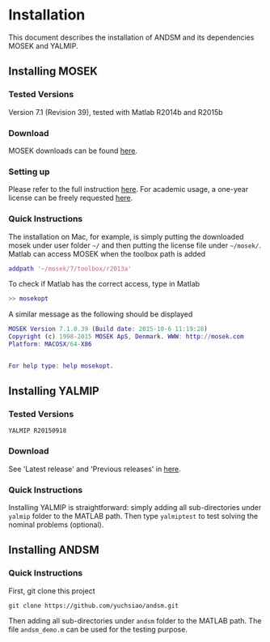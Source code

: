 # Installation

This document describes the installation of ANDSM and its dependencies MOSEK and YALMIP.

## Installing MOSEK

### Tested Versions

Version 7.1 (Revision 39), tested with Matlab R2014b and R2015b

### Download

MOSEK downloads can be found [here](https://www.mosek.com/resources/downloads).

### Setting up

Please refer to the full instruction [here](http://docs.mosek.com/7.0/toolbox/Installation.html).
For academic usage, a one-year license can be freely requested [here](https://www.mosek.com/resources/academic-license).

### Quick Instructions 

The installation on Mac, for example, is simply putting the downloaded mosek under user folder `~/`
and then putting the license file under `~/mosek/`.
Matlab can access MOSEK when the toolbox path is added
```matlab
addpath '~/mosek/7/toolbox/r2013a'
```

To check if Matlab has the correct access, type in Matlab
```matlab
>> mosekopt
```

A similar message as the following should be displayed 
```matlab
MOSEK Version 7.1.0.39 (Build date: 2015-10-6 11:19:28)
Copyright (c) 1998-2015 MOSEK ApS, Denmark. WWW: http://mosek.com
Platform: MACOSX/64-X86


For help type: help mosekopt.
```

## Installing YALMIP

### Tested Versions

`YALMIP R20150918`

### Download

See 'Latest release' and 'Previous releases' in [here](http://users.isy.liu.se/johanl/yalmip/pmwiki.php?n=Main.Download).

### Quick Instructions

Installing YALMIP is straightforward: simply adding all sub-directories under `yalmip` folder to the MATLAB path.
Then type `yalmiptest` to test solving the nominal problems (optional).


## Installing ANDSM

### Quick Instructions

First, git clone this project

`git clone https://github.com/yuchsiao/andsm.git`

Then adding all sub-directories under `andsm` folder to the MATLAB path.
The file `andsm_demo.m` can be used for the testing purpose.


